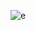 ![e](https://user-images.githubusercontent.com/57794648/110572548-fded4a00-819c-11eb-904c-c84e3a53d82b.png)
